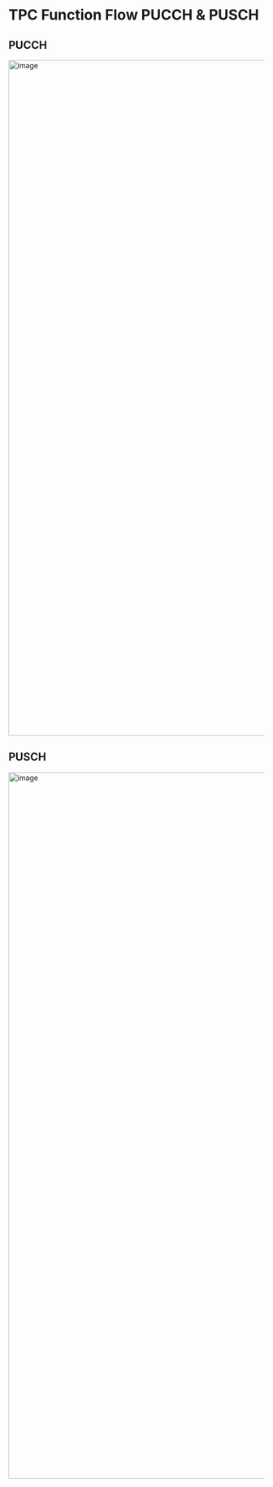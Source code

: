 # TPC Function Flow PUCCH & PUSCH
## PUCCH
<img width="1329" alt="image" src="https://github.com/user-attachments/assets/9924d3dd-ee9f-41be-aede-c30679d28d47">


## PUSCH
<img width="1389" alt="image" src="https://github.com/user-attachments/assets/2526560a-9290-4074-a5f9-4bd1540bd14a">
